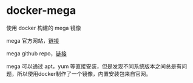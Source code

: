 # docker-mega

使用 docker 构建的 mega 镜像

mega 官方网站，[链接](https://mega.nz)

mega github repo，[链接](https://github.com/megous/megatools)

mega 可以通过 apt，yum 等直接安装，但是发现不同系统版本之间总是有问题，所以使用docker制作了一个镜像，内置安装包来自官网。
